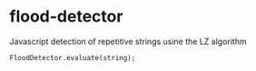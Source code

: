 # flood-detector
Javascript detection of repetitive strings usine the LZ algorithm

    FloodDetector.evaluate(string);
